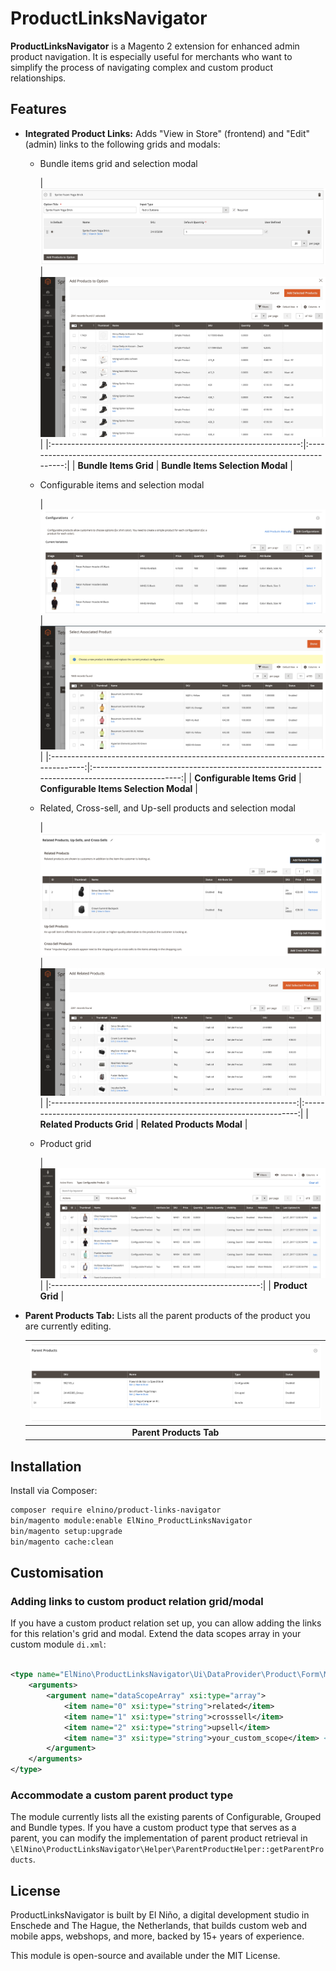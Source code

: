 # ProductLinksNavigator

**ProductLinksNavigator** is a Magento 2 extension for enhanced admin product navigation. It is especially useful for
merchants who want to simplify the process of navigating complex and custom product relationships.

## Features

- **Integrated Product Links:** Adds "View in Store" (frontend) and "Edit" (admin) links to the following grids and
  modals:
    - Bundle items grid and selection modal

      | ![Bundle Items Grid](.github/screenshots/bundle_selections_tab.png) | ![Bundle Items Selection Modal](.github/screenshots/bundle_selections_modal.png) |
                |:--------------------------------------------------------------:|:--------------------------------------------------------------------------------:|
      |                     **Bundle Items Grid**                      |                         **Bundle Items Selection Modal**                         |

    - Configurable items and selection modal

      | ![Configurable Items Grid](.github/screenshots/configurable_selections_tab.png) | ![Configurable Items Selection Modal](.github/screenshots/configurable_selections_modal.png) |
                    |:-------------------------------------------------------------------------------:|:--------------------------------------------------------------------------------------------:|
      |                            **Configurable Items Grid**                            |                            **Configurable Items Selection Modal**                            |
    - Related, Cross-sell, and Up-sell products and selection modal

      | ![Related Products Grid](.github/screenshots/related_grid.png) | ![Related Products Modal](.github/screenshots/related_grid_modal.png) |
                |:-------------------------------------------------------------:|:---------------------------------------------------------------------:|
      | **Related Products Grid**                                     | **Related Products Modal**                                           |
    - Product grid

      | ![Product Grid](.github/screenshots/product_grid.png) |
          |:----------------------------------------------------:|
      |                **Product Grid**                     |
- **Parent Products Tab:** Lists all the parent products of the product you are currently editing.

  | ![Parent Products Tab](.github/screenshots/parent_products_tab.png) |
  |:------------------------------------------------------------------:|
  |                **Parent Products Tab**                            |

## Installation

Install via Composer:

```bash
composer require elnino/product-links-navigator
bin/magento module:enable ElNino_ProductLinksNavigator
bin/magento setup:upgrade
bin/magento cache:clean
```

## Customisation

### Adding links to custom product relation grid/modal

If you have a custom product relation set up, you can allow adding the links for this relation's grid and modal. Extend
the data scopes array in your custom module `di.xml`:

```xml

<type name="ElNino\ProductLinksNavigator\Ui\DataProvider\Product\Form\Modifier\RelatedProductLinks">
    <arguments>
        <argument name="dataScopeArray" xsi:type="array">
            <item name="0" xsi:type="string">related</item>
            <item name="1" xsi:type="string">crosssell</item>
            <item name="2" xsi:type="string">upsell</item>
            <item name="3" xsi:type="string">your_custom_scope</item> <!-- Add your custom scope here -->
        </argument>
    </arguments>
</type>
```

### Accommodate a custom parent product type

The module currently lists all the existing parents of Configurable, Grouped and Bundle types. If you have a custom
product type that serves as a parent, you can modify the implementation of parent product retrieval in
`\ElNino\ProductLinksNavigator\Helper\ParentProductHelper::getParentProducts`.

## License

ProductLinksNavigator is built by El Niño, a digital development studio in Enschede and The Hague, the Netherlands, that
builds custom web and mobile apps, webshops, and more, backed by 15+ years of experience.

This module is open-source and available under the MIT License.
